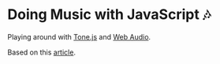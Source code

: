# Doing Music with JavaScript :notes:
Playing around with [Tone.js](https://tonejs.github.io) and [Web Audio](https://www.w3.org/TR/webaudio).

Based on this [article](https://medium.com/dev-red/tutorial-lets-make-music-with-javascript-and-tone-js-f6ac39d95b8c).
